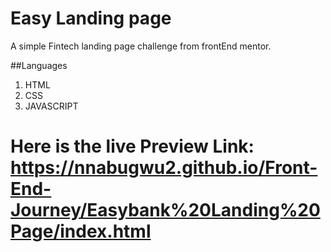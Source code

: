 # Easy Landing page
A simple Fintech landing page challenge from frontEnd mentor.

##Languages
1. HTML
2. CSS
3. JAVASCRIPT

# Here is the live Preview Link: https://nnabugwu2.github.io/Front-End-Journey/Easybank%20Landing%20Page/index.html

